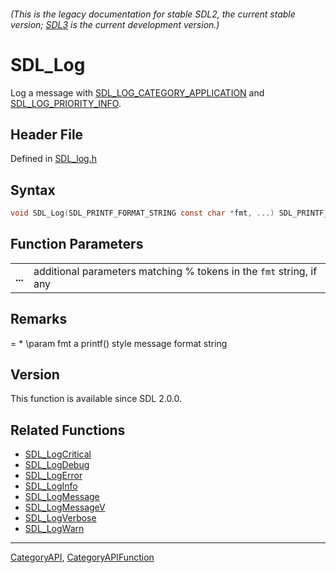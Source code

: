 ###### (This is the legacy documentation for stable SDL2, the current stable version; [SDL3](https://wiki.libsdl.org/SDL3/) is the current development version.)
# SDL_Log

Log a message with [SDL_LOG_CATEGORY_APPLICATION](SDL_LOG_CATEGORY_APPLICATION) and [SDL_LOG_PRIORITY_INFO](SDL_LOG_PRIORITY_INFO).

## Header File

Defined in [SDL_log.h](https://github.com/libsdl-org/SDL/blob/SDL2/include/SDL_log.h)

## Syntax

```c
void SDL_Log(SDL_PRINTF_FORMAT_STRING const char *fmt, ...) SDL_PRINTF_VARARG_FUNC(1);

```

## Function Parameters

|             |                                                                     |
| ----------- | ------------------------------------------------------------------- |
| **...**     | additional parameters matching % tokens in the `fmt` string, if any |

## Remarks

= * \param fmt a printf() style message format string

## Version

This function is available since SDL 2.0.0.

## Related Functions

* [SDL_LogCritical](SDL_LogCritical)
* [SDL_LogDebug](SDL_LogDebug)
* [SDL_LogError](SDL_LogError)
* [SDL_LogInfo](SDL_LogInfo)
* [SDL_LogMessage](SDL_LogMessage)
* [SDL_LogMessageV](SDL_LogMessageV)
* [SDL_LogVerbose](SDL_LogVerbose)
* [SDL_LogWarn](SDL_LogWarn)

----
[CategoryAPI](CategoryAPI), [CategoryAPIFunction](CategoryAPIFunction)


